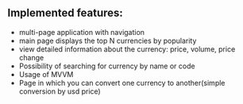 ## Implemented features:
- multi-page application with navigation
- main page displays the top N currencies by popularity
- view detailed information about the currency: price, volume, price change
- Possibility of searching for currency by name or code
- Usage of MVVM
- Page in which you can convert one currency to another(simple conversion by usd price)
